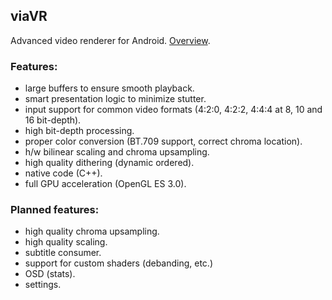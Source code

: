 ## viaVR ##
Advanced video renderer for Android. [Overview](https://github.com/vivan000/viaVR/wiki/Why-high-quality-video-renderering-is-important).

### Features:
- large buffers to ensure smooth playback.
- smart presentation logic to minimize stutter.
- input support for common video formats (4:2:0, 4:2:2, 4:4:4 at 8, 10 and 16 bit-depth).
- high bit-depth processing.
- proper color conversion (BT.709 support, correct chroma location).
- h/w bilinear scaling and chroma upsampling.
- high quality dithering (dynamic ordered).
- native code (C++).
- full GPU acceleration (OpenGL ES 3.0).

### Planned features:
- high quality chroma upsampling.
- high quality scaling.
- subtitle consumer.
- support for custom shaders (debanding, etc.)
- OSD (stats).
- settings.
